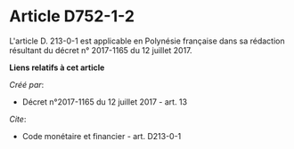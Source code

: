 # Article D752-1-2

L'article D. 213-0-1 est applicable en Polynésie française dans sa rédaction résultant du décret n° 2017-1165 du 12 juillet
2017.

**Liens relatifs à cet article**

_Créé par_:

  - Décret n°2017-1165 du 12 juillet 2017 - art. 13

_Cite_:

  - Code monétaire et financier - art. D213-0-1
